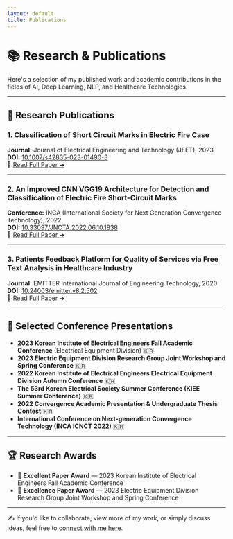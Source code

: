 ```yaml
---
layout: default
title: Publications
---
```


# 📚 Research & Publications

Here's a selection of my published work and academic contributions in the fields of AI, Deep Learning, NLP, and Healthcare Technologies.

---

## 📝 Research Publications

### 1. Classification of Short Circuit Marks in Electric Fire Case  
**Journal:** Journal of Electrical Engineering and Technology (JEET), 2023  
**DOI:** [10.1007/s42835-023-01490-3](https://doi.org/10.1007/s42835-023-01490-3)  
🔗 [Read Full Paper ➔](https://doi.org/10.1007/s42835-023-01490-3)

---

### 2. An Improved CNN VGG19 Architecture for Detection and Classification of Electric Fire Short-Circuit Marks  
**Conference:** INCA (International Society for Next Generation Convergence Technology), 2022  
**DOI:** [10.33097/JNCTA.2022.06.10.1838](https://doi.org/10.33097/JNCTA.2022.06.10.1838)  
🔗 [Read Full Paper ➔](https://doi.org/10.33097/JNCTA.2022.06.10.1838)

---

### 3. Patients Feedback Platform for Quality of Services via Free Text Analysis in Healthcare Industry  
**Journal:** EMITTER International Journal of Engineering Technology, 2020  
**DOI:** [10.24003/emitter.v8i2.502](https://doi.org/10.24003/emitter.v8i2.502)  
🔗 [Read Full Paper ➔](https://doi.org/10.24003/emitter.v8i2.502)

---

## 🎤 Selected Conference Presentations

- **2023 Korean Institute of Electrical Engineers Fall Academic Conference** (Electrical Equipment Division) 🇰🇷
- **2023 Electric Equipment Division Research Group Joint Workshop and Spring Conference** 🇰🇷
- **2022 Korean Institute of Electrical Engineers Electrical Equipment Division Autumn Conference** 🇰🇷
- **The 53rd Korean Electrical Society Summer Conference (KIEE Summer Conference)** 🇰🇷
- **2022 Convergence Academic Presentation & Undergraduate Thesis Contest** 🇰🇷
- **International Conference on Next-generation Convergence Technology (INCA ICNCT 2022)** 🇰🇷

---

## 🏆 Research Awards

- 🥇 **Excellent Paper Award** — 2023 Korean Institute of Electrical Engineers Fall Academic Conference
- 🥇 **Excellence Paper Award** — 2023 Electric Equipment Division Research Group Joint Workshop and Spring Conference

---

✍️ If you'd like to collaborate, view more of my work, or simply discuss ideas, feel free to [connect with me here](/index.html#contact).
